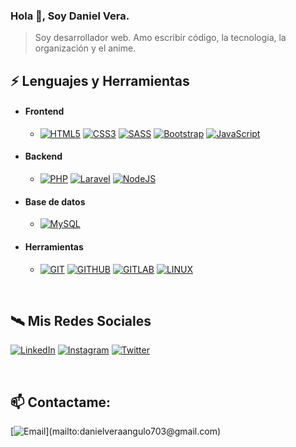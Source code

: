### Hola 👋, Soy Daniel Vera.

> Soy desarrollador web. Amo escribir código, la tecnología, la organización y el anime.

## ⚡ Lenguajes y Herramientas

- #### Frontend
  - [![HTML5](https://img.shields.io/badge/HTML5-E34F26?style=for-the-badge&logo=HTML5&logoColor=white&labelColor=101010)]()
  [![CSS3](https://img.shields.io/badge/CSS3-1572B6?style=for-the-badge&logo=CSS3&logoColor=white&labelColor=101010)]()
  [![SASS](https://img.shields.io/badge/SASS-CF699E?style=for-the-badge&logo=SASS&logoColor=white&labelColor=101010)]()
  [![Bootstrap](https://img.shields.io/badge/Bootstrap-563D7C?style=for-the-badge&logo=Bootstrap&logoColor=white&labelColor=101010)]()
  [![JavaScript](https://img.shields.io/badge/JavaScript-F7DF1E?style=for-the-badge&logo=javascript&logoColor=white&labelColor=101010)]()

- #### Backend
  - [![PHP](https://img.shields.io/badge/PHP-777BB4?style=for-the-badge&logo=PHP&logoColor=white&labelColor=101010)]()
  [![Laravel](https://img.shields.io/badge/Laravel-FF2D20?style=for-the-badge&logo=Laravel&logoColor=white&labelColor=101010)]()
  [![NodeJS](https://img.shields.io/badge/NODEJS-89BC3C?style=for-the-badge&logo=NODE&logoColor=white&labelColor=101010)]()

- #### Base de datos
  - [![MySQL](https://img.shields.io/badge/MySQL-4479A1?style=for-the-badge&logo=mysql&logoColor=white&labelColor=101010)]()

- #### Herramientas
  - [![GIT](https://img.shields.io/badge/GIT-E74A27?style=for-the-badge&logo=git&logoColor=white&labelColor=101010)]()
  [![GITHUB](https://img.shields.io/badge/GITHUB-000000?style=for-the-badge&logo=github&logoColor=white&labelColor=101010)]()
  [![GITLAB](https://img.shields.io/badge/GITLAB-EF6824?style=for-the-badge&logo=gitlab&logoColor=white&labelColor=101010)]()
  [![LINUX](https://img.shields.io/badge/LINUX-ffffff?style=for-the-badge&logo=linux&logoColor=white&labelColor=101010)]()

<br>

## 🛰 Mis Redes Sociales

[![LinkedIn](https://img.shields.io/badge/LinkedIn-danielveraangulo-0077B5?style=for-the-badge&logo=linkedin&logoColor=white&labelColor=101010)](https://www.linkedin.com/in/danielveraangulo)
[![Instagram](https://img.shields.io/badge/Instagram-@_davadev-E4405F?style=for-the-badge&logo=instagram&logoColor=white&labelColor=101010)](https://instagram.com/_davadev)
[![Twitter](https://img.shields.io/badge/Twitter-@_davadev-1877F2?style=for-the-badge&logo=twitter&logoColor=white&labelColor=101010)](https://twitter.com/_davadev)

<br>

## 📫 Contactame:

[![Email](https://img.shields.io/badge/danielveraangulo703@gmail.com-my_personal_email_(slow_response)-D14836?style=for-the-badge&logo=gmail&logoColor=white&labelColor=101010)](mailto:danielveraangulo703@gmail.com)
